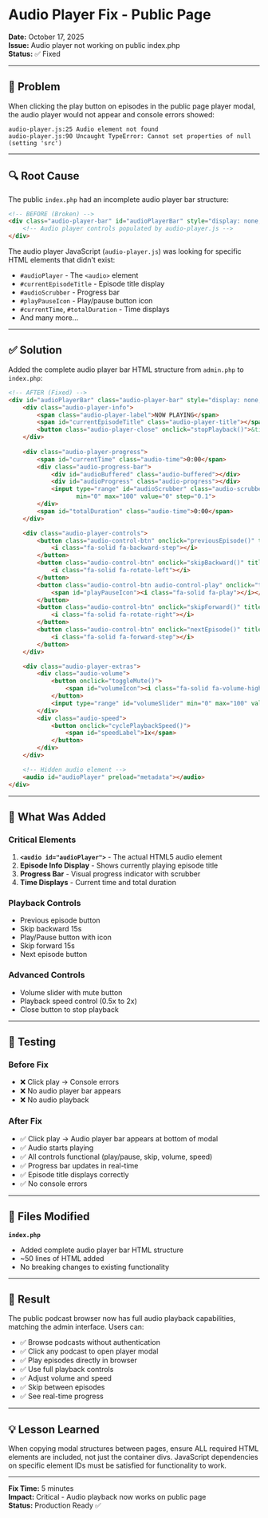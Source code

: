 # Audio Player Fix - Public Page

**Date:** October 17, 2025  
**Issue:** Audio player not working on public index.php  
**Status:** ✅ Fixed

---

## 🐛 Problem

When clicking the play button on episodes in the public page player modal, the audio player would not appear and console errors showed:

```
audio-player.js:25 Audio element not found
audio-player.js:90 Uncaught TypeError: Cannot set properties of null (setting 'src')
```

---

## 🔍 Root Cause

The public `index.php` had an incomplete audio player bar structure:

```html
<!-- BEFORE (Broken) -->
<div class="audio-player-bar" id="audioPlayerBar" style="display: none;">
    <!-- Audio player controls populated by audio-player.js -->
</div>
```

The audio player JavaScript (`audio-player.js`) was looking for specific HTML elements that didn't exist:
- `#audioPlayer` - The `<audio>` element
- `#currentEpisodeTitle` - Episode title display
- `#audioScrubber` - Progress bar
- `#playPauseIcon` - Play/pause button icon
- `#currentTime`, `#totalDuration` - Time displays
- And many more...

---

## ✅ Solution

Added the complete audio player bar HTML structure from `admin.php` to `index.php`:

```html
<!-- AFTER (Fixed) -->
<div id="audioPlayerBar" class="audio-player-bar" style="display: none;">
    <div class="audio-player-info">
        <span class="audio-player-label">NOW PLAYING</span>
        <span id="currentEpisodeTitle" class="audio-player-title"></span>
        <button class="audio-player-close" onclick="stopPlayback()">&times;</button>
    </div>
    
    <div class="audio-player-progress">
        <span id="currentTime" class="audio-time">0:00</span>
        <div class="audio-progress-bar">
            <div id="audioBuffered" class="audio-buffered"></div>
            <div id="audioProgress" class="audio-progress"></div>
            <input type="range" id="audioScrubber" class="audio-scrubber" 
                   min="0" max="100" value="0" step="0.1">
        </div>
        <span id="totalDuration" class="audio-time">0:00</span>
    </div>

    <div class="audio-player-controls">
        <button class="audio-control-btn" onclick="previousEpisode()" title="Previous">
            <i class="fa-solid fa-backward-step"></i>
        </button>
        <button class="audio-control-btn" onclick="skipBackward()" title="Skip -15s">
            <i class="fa-solid fa-rotate-left"></i>
        </button>
        <button class="audio-control-btn audio-control-play" onclick="togglePlayback()" title="Play/Pause">
            <span id="playPauseIcon"><i class="fa-solid fa-play"></i></span>
        </button>
        <button class="audio-control-btn" onclick="skipForward()" title="Skip +15s">
            <i class="fa-solid fa-rotate-right"></i>
        </button>
        <button class="audio-control-btn" onclick="nextEpisode()" title="Next">
            <i class="fa-solid fa-forward-step"></i>
        </button>
    </div>

    <div class="audio-player-extras">
        <div class="audio-volume">
            <button onclick="toggleMute()">
                <span id="volumeIcon"><i class="fa-solid fa-volume-high"></i></span>
            </button>
            <input type="range" id="volumeSlider" min="0" max="100" value="100">
        </div>
        <div class="audio-speed">
            <button onclick="cyclePlaybackSpeed()">
                <span id="speedLabel">1x</span>
            </button>
        </div>
    </div>

    <!-- Hidden audio element -->
    <audio id="audioPlayer" preload="metadata"></audio>
</div>
```

---

## 🎯 What Was Added

### **Critical Elements**
1. **`<audio id="audioPlayer">`** - The actual HTML5 audio element
2. **Episode Info Display** - Shows currently playing episode title
3. **Progress Bar** - Visual progress indicator with scrubber
4. **Time Displays** - Current time and total duration

### **Playback Controls**
- Previous episode button
- Skip backward 15s
- Play/Pause button with icon
- Skip forward 15s
- Next episode button

### **Advanced Controls**
- Volume slider with mute button
- Playback speed control (0.5x to 2x)
- Close button to stop playback

---

## 🧪 Testing

### **Before Fix**
- ❌ Click play → Console errors
- ❌ No audio player bar appears
- ❌ No audio playback

### **After Fix**
- ✅ Click play → Audio player bar appears at bottom of modal
- ✅ Audio starts playing
- ✅ All controls functional (play/pause, skip, volume, speed)
- ✅ Progress bar updates in real-time
- ✅ Episode title displays correctly
- ✅ No console errors

---

## 📝 Files Modified

**`index.php`**
- Added complete audio player bar HTML structure
- ~50 lines of HTML added
- No breaking changes to existing functionality

---

## 🎉 Result

The public podcast browser now has full audio playback capabilities, matching the admin interface. Users can:

- ✅ Browse podcasts without authentication
- ✅ Click any podcast to open player modal
- ✅ Play episodes directly in browser
- ✅ Use full playback controls
- ✅ Adjust volume and speed
- ✅ Skip between episodes
- ✅ See real-time progress

---

## 💡 Lesson Learned

When copying modal structures between pages, ensure ALL required HTML elements are included, not just the container divs. JavaScript dependencies on specific element IDs must be satisfied for functionality to work.

---

**Fix Time:** 5 minutes  
**Impact:** Critical - Audio playback now works on public page  
**Status:** Production Ready ✅
